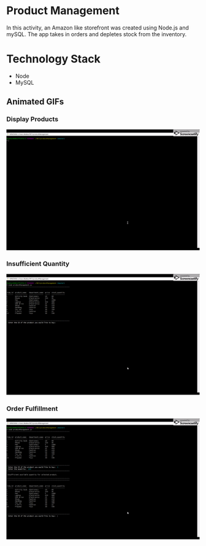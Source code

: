 # Product Management
In this activity, an Amazon like storefront was created using Node.js and mySQL. The app takes in orders and depletes stock from the inventory.

# Technology Stack
* Node
* MySQL

## Animated GIFs 

### Display Products 

![](dp.gif)

### Insufficient Quantity 

![](iq.gif)

### Order Fulfillment 

![](of.gif)

